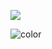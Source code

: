 <!-- _coverpage.md -->

<!-- background image -->

![](https://instagram.flim18-1.fna.fbcdn.net/vp/853b309e291903bcecb4191954c14c1a/5DC9F517/t51.2885-15/sh0.08/e35/s640x640/66078063_1054592891403107_4361782260925898886_n.jpg?_nc_ht=instagram.flim18-1.fna.fbcdn.net)

<!-- background color -->

![color](#f7e018)
